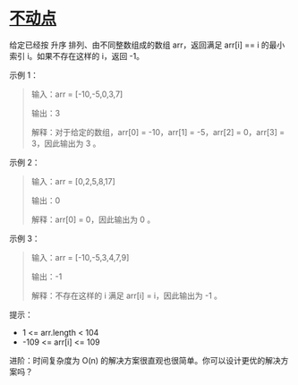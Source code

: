 #  [不动点](https://leetcode.cn/problems/fixed-point)

给定已经按 升序 排列、由不同整数组成的数组 arr，返回满足 arr[i] == i 的最小索引 i。如果不存在这样的 i，返回 -1。

 

示例 1：

> 输入：arr = [-10,-5,0,3,7]
> 
> 输出：3
> 
> 解释：对于给定的数组，arr[0] = -10，arr[1] = -5，arr[2] = 0，arr[3] = 3，因此输出为 3 。

示例 2：

> 输入：arr = [0,2,5,8,17]
> 
> 输出：0
> 
> 解释：arr[0] = 0，因此输出为 0 。

示例 3：

> 输入：arr = [-10,-5,3,4,7,9]
> 
> 输出：-1
> 
> 解释：不存在这样的 i 满足 arr[i] = i，因此输出为 -1 。
 

提示：

- 1 <= arr.length < 104
- -109 <= arr[i] <= 109
 

进阶：时间复杂度为 O(n) 的解决方案很直观也很简单。你可以设计更优的解决方案吗？